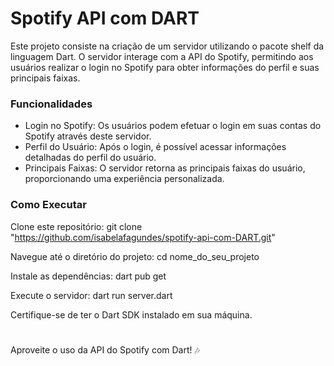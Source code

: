 # Spotify API com DART
Este projeto consiste na criação de um servidor utilizando o pacote shelf da linguagem Dart. O servidor interage com a API do Spotify, permitindo aos usuários realizar o login no Spotify para obter informações do perfil e suas principais faixas.

### Funcionalidades
- Login no Spotify: Os usuários podem efetuar o login em suas contas do Spotify através deste servidor.
- Perfil do Usuário: Após o login, é possível acessar informações detalhadas do perfil do usuário.
- Principais Faixas: O servidor retorna as principais faixas do usuário, proporcionando uma experiência personalizada.

### Como Executar
Clone este repositório: git clone "https://github.com/isabelafagundes/spotify-api-com-DART.git"

Navegue até o diretório do projeto: cd nome_do_seu_projeto

Instale as dependências: dart pub get

Execute o servidor: dart run server.dart

Certifique-se de ter o Dart SDK instalado em sua máquina.

#

Aproveite o uso da API do Spotify com Dart! 🎶
